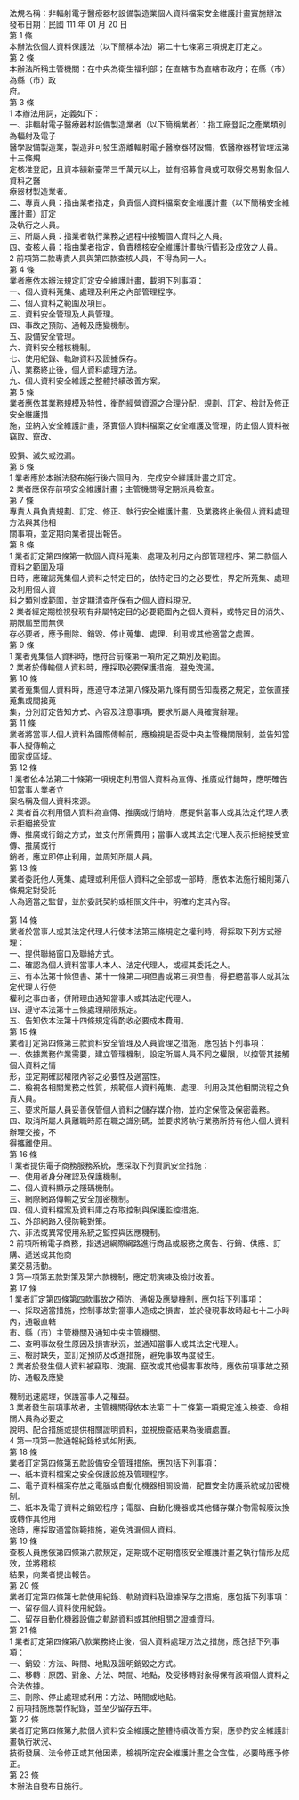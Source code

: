 法規名稱：非輻射電子醫療器材設備製造業個人資料檔案安全維護計畫實施辦法  
發布日期：民國 111 年 01 月 20 日  
第 1 條  
本辦法依個人資料保護法（以下簡稱本法）第二十七條第三項規定訂定之。  
第 2 條  
本辦法所稱主管機關：在中央為衛生福利部；在直轄市為直轄市政府；在縣（市）為縣（市）政  
府。  
第 3 條  
1 本辦法用詞，定義如下：  
一、非輻射電子醫療器材設備製造業者（以下簡稱業者）：指工廠登記之產業類別為輻射及電子  
醫學設備製造業，製造非可發生游離輻射電子醫療器材設備，依醫療器材管理法第十三條規  
定核准登記，且資本額新臺幣三千萬元以上，並有招募會員或可取得交易對象個人資料之醫  
療器材製造業者。  
二、專責人員：指由業者指定，負責個人資料檔案安全維護計畫（以下簡稱安全維護計畫）訂定  
及執行之人員。  
三、所屬人員：指業者執行業務之過程中接觸個人資料之人員。  
四、查核人員：指由業者指定，負責稽核安全維護計畫執行情形及成效之人員。  
2 前項第二款專責人員與第四款查核人員，不得為同一人。  
第 4 條  
業者應依本辦法規定訂定安全維護計畫，載明下列事項：  
一、個人資料蒐集、處理及利用之內部管理程序。  
二、個人資料之範圍及項目。  
三、資料安全管理及人員管理。  
四、事故之預防、通報及應變機制。  
五、設備安全管理。  
六、資料安全稽核機制。  
七、使用紀錄、軌跡資料及證據保存。  
八、業務終止後，個人資料處理方法。  
九、個人資料安全維護之整體持續改善方案。  
第 5 條  
業者應依其業務規模及特性，衡酌經營資源之合理分配，規劃、訂定、檢討及修正安全維護措  
施，並納入安全維護計畫，落實個人資料檔案之安全維護及管理，防止個人資料被竊取、竄改、  


毀損、滅失或洩漏。  
第 6 條  
1 業者應於本辦法發布施行後六個月內，完成安全維護計畫之訂定。  
2 業者應保存前項安全維護計畫；主管機關得定期派員檢查。  
第 7 條  
專責人員負責規劃、訂定、修正、執行安全維護計畫，及業務終止後個人資料處理方法與其他相  
關事項，並定期向業者提出報告。  
第 8 條  
1 業者訂定第四條第一款個人資料蒐集、處理及利用之內部管理程序、第二款個人資料之範圍及項  
目時，應確認蒐集個人資料之特定目的，依特定目的之必要性，界定所蒐集、處理及利用個人資  
料之類別或範圍，並定期清查所保有之個人資料現況。  
2 業者經定期檢視發現有非屬特定目的必要範圍內之個人資料，或特定目的消失、期限屆至而無保  
存必要者，應予刪除、銷毀、停止蒐集、處理、利用或其他適當之處置。  
第 9 條  
1 業者蒐集個人資料時，應符合前條第一項所定之類別及範圍。  
2 業者於傳輸個人資料時，應採取必要保護措施，避免洩漏。  
第 10 條  
業者蒐集個人資料時，應遵守本法第八條及第九條有關告知義務之規定，並依直接蒐集或間接蒐  
集，分別訂定告知方式、內容及注意事項，要求所屬人員確實辦理。  
第 11 條  
業者將當事人個人資料為國際傳輸前，應檢視是否受中央主管機關限制，並告知當事人擬傳輸之  
國家或區域。  
第 12 條  
1 業者依本法第二十條第一項規定利用個人資料為宣傳、推廣或行銷時，應明確告知當事人業者立  
案名稱及個人資料來源。  
2 業者首次利用個人資料為宣傳、推廣或行銷時，應提供當事人或其法定代理人表示拒絕接受宣  
傳、推廣或行銷之方式，並支付所需費用；當事人或其法定代理人表示拒絕接受宣傳、推廣或行  
銷者，應立即停止利用，並周知所屬人員。  
第 13 條  
業者委託他人蒐集、處理或利用個人資料之全部或一部時，應依本法施行細則第八條規定對受託  
人為適當之監督，並於委託契約或相關文件中，明確約定其內容。  


第 14 條  
業者於當事人或其法定代理人行使本法第三條規定之權利時，得採取下列方式辦理：  
一、提供聯絡窗口及聯絡方式。  
二、確認為個人資料當事人本人、法定代理人，或經其委託之人。  
三、有本法第十條但書、第十一條第二項但書或第三項但書，得拒絕當事人或其法定代理人行使  
權利之事由者，併附理由通知當事人或其法定代理人。  
四、遵守本法第十三條處理期限規定。  
五、告知依本法第十四條規定得酌收必要成本費用。  
第 15 條  
業者訂定第四條第三款資料安全管理及人員管理之措施，應包括下列事項：  
一、依據業務作業需要，建立管理機制，設定所屬人員不同之權限，以控管其接觸個人資料之情  
形，並定期確認權限內容之必要性及適當性。  
二、檢視各相關業務之性質，規範個人資料蒐集、處理、利用及其他相關流程之負責人員。  
三、要求所屬人員妥善保管個人資料之儲存媒介物，並約定保管及保密義務。  
四、取消所屬人員離職時原在職之識別碼，並要求將執行業務所持有他人個人資料辦理交接，不  
得攜離使用。  
第 16 條  
1 業者提供電子商務服務系統，應採取下列資訊安全措施：  
一、使用者身分確認及保護機制。  
二、個人資料顯示之隱碼機制。  
三、網際網路傳輸之安全加密機制。  
四、個人資料檔案及資料庫之存取控制與保護監控措施。  
五、外部網路入侵防範對策。  
六、非法或異常使用系統之監控與因應機制。  
2 前項所稱電子商務，指透過網際網路進行商品或服務之廣告、行銷、供應、訂購、遞送或其他商  
業交易活動。  
3 第一項第五款對策及第六款機制，應定期演練及檢討改善。  
第 17 條  
1 業者訂定第四條第四款事故之預防、通報及應變機制，應包括下列事項：  
一、採取適當措施，控制事故對當事人造成之損害，並於發現事故時起七十二小時內，通報直轄  
市、縣（市）主管機關及通知中央主管機關。  
二、查明事故發生原因及損害狀況，並通知當事人或其法定代理人。  
三、檢討缺失，並訂定預防及改進措施，避免事故再度發生。  
2 業者於發生個人資料被竊取、洩漏、竄改或其他侵害事故時，應依前項事故之預防、通報及應變  


機制迅速處理，保護當事人之權益。  
3 業者發生前項事故者，主管機關得依本法第二十二條第一項規定進入檢查、命相關人員為必要之  
說明、配合措施或提供相關證明資料，並視檢查結果為後續處置。  
4 第一項第一款通報紀錄格式如附表。  
第 18 條  
業者訂定第四條第五款設備安全管理措施，應包括下列事項：  
一、紙本資料檔案之安全保護設施及管理程序。  
二、電子資料檔案存放之電腦或自動化機器相關設備，配置安全防護系統或加密機制。  
三、紙本及電子資料之銷毀程序；電腦、自動化機器或其他儲存媒介物需報廢汰換或轉作其他用  
途時，應採取適當防範措施，避免洩漏個人資料。  
第 19 條  
查核人員應依第四條第六款規定，定期或不定期稽核安全維護計畫之執行情形及成效，並將稽核  
結果，向業者提出報告。  
第 20 條  
業者訂定第四條第七款使用紀錄、軌跡資料及證據保存之措施，應包括下列事項：  
一、留存個人資料使用紀錄。  
二、留存自動化機器設備之軌跡資料或其他相關之證據資料。  
第 21 條  
1 業者訂定第四條第八款業務終止後，個人資料處理方法之措施，應包括下列事項：  
一、銷毀：方法、時間、地點及證明銷毀之方式。  
二、移轉：原因、對象、方法、時間、地點，及受移轉對象得保有該項個人資料之合法依據。  
三、刪除、停止處理或利用：方法、時間或地點。  
2 前項措施應製作紀錄，並至少留存五年。  
第 22 條  
業者訂定第四條第九款個人資料安全維護之整體持續改善方案，應參酌安全維護計畫執行狀況、  
技術發展、法令修正或其他因素，檢視所定安全維護計畫之合宜性，必要時應予修正。  
第 23 條  
本辦法自發布日施行。  


